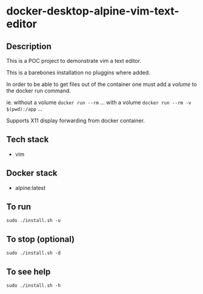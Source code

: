 # docker-desktop-alpine-vim-text-editor

## Description
This is a POC project to demonstrate vim a text editor.

This is a barebones installation no pluggins where added. 

In order to be able to get files out of the container one must add a *volume* to the docker run command.

ie.
without a volume
`docker run --rm` ...
with a volume
`docker run --rm -v $(pwd):/app` ...

Supports X11 display forwarding from docker container.

## Tech stack
- vim

## Docker stack
- alpine:latest

## To run
`sudo ./install.sh -u`

## To stop (optional)
`sudo ./install.sh -d`

## To see help
`sudo ./install.sh -h`
